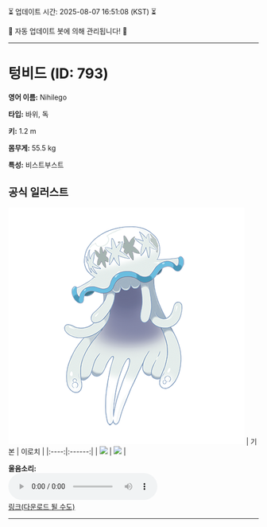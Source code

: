 
⏳ 업데이트 시간: 2025-08-07 16:51:08 (KST) ⏳

🤖 자동 업데이트 봇에 의해 관리됩니다! 🤖

---

# 텅비드 (ID: 793)
**영어 이름:** Nihilego

**타입:** 바위, 독

**키:** 1.2 m

**몸무게:** 55.5 kg

**특성:** 비스트부스트

## 공식 일러스트
![](https://raw.githubusercontent.com/PokeAPI/sprites/master/sprites/pokemon/other/official-artwork/793.png)
| 기본 | 이로치 |
|:----:|:------:|
| <img src="http://play.pokemonshowdown.com/sprites/ani/nihilego.gif" width="200"> | <img src="http://play.pokemonshowdown.com/sprites/ani-shiny/nihilego.gif" width="200"> |

**울음소리:**<br><audio controls src="https://raw.githubusercontent.com/PokeAPI/cries/main/cries/pokemon/latest/793.ogg"></audio><br> [링크(다운로드 될 수도)](https://raw.githubusercontent.com/PokeAPI/cries/main/cries/pokemon/latest/793.ogg)


---
